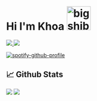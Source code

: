 # Hi I'm Khoa <img src="https://cdn3.emoji.gg/emojis/7087-bigshibaspin.gif" width="64px" height="64px" alt="bigshibaspin">

<a href=https://www.linkedin.com/in/cong-khoa-huynh-827977187/> <img src="https://img.shields.io/badge/-LinkedIn-0e76a8?style=plastic&logo=linkedIn"> </a> <img src="https://img.shields.io/badge/Profile%20views%20-1%2C699-blue">

[![spotify-github-profile](https://spotify-github-profile.vercel.app/api/view?uid=21qav3rftvrqw42wh5c2pz63q&cover_image=true&theme=novatorem&show_offline=false&background_color=121212&bar_color=2ca928&bar_color_cover=false)](https://github.com/kittinan/spotify-github-profile)

## 📈 Github Stats

<img src="https://github-readme-stats.vercel.app/api?username=inferno332&theme=radical&show_icons=true&count_private=true">

<img src="https://github-readme-stats.vercel.app/api/top-langs/?username=inferno332&theme=radical&layout=compact&langs_count=5">
